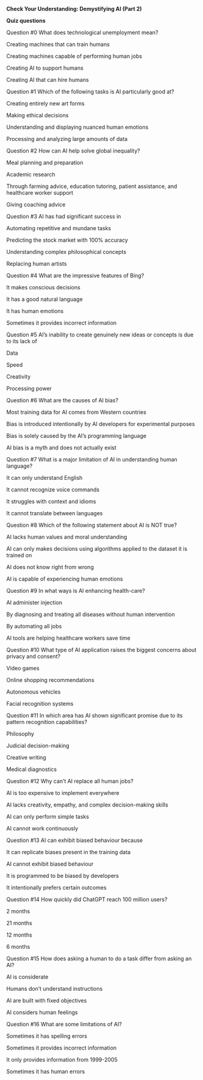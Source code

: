 **Check Your Understanding: Demystifying AI (Part 2)**

**Quiz questions**

Question #0
What does technological unemployment mean?


Creating machines that can train humans


Creating machines capable of performing human jobs


Creating AI to support humans


Creating AI that can hire humans

Question #1
Which of the following tasks is AI particularly good at?


Creating entirely new art forms


Making ethical decisions


Understanding and displaying nuanced human emotions


Processing and analyzing large amounts of data

Question #2
How can AI help solve global inequality?


Meal planning and preparation


Academic research


Through farming advice, education tutoring, patient assistance, and healthcare worker support


Giving coaching advice

Question #3
AI has had significant success in


Automating repetitive and mundane tasks


Predicting the stock market with 100% accuracy


Understanding complex philosophical concepts


Replacing human artists

Question #4
What are the impressive features of Bing?


It makes conscious decisions


It has a good natural language


It has human emotions


Sometimes it provides incorrect information

Question #5
AI’s inability to create genuinely new ideas or concepts is due to its lack of


Data


Speed


Creativity


Processing power

Question #6
What are the causes of AI bias?


Most training data for AI comes from Western countries


Bias is introduced intentionally by AI developers for experimental purposes


Bias is solely caused by the AI’s programming language


AI bias is a myth and does not actually exist

Question #7
What is a major limitation of AI in understanding human language?


It can only understand English


It cannot recognize voice commands


It struggles with context and idioms


It cannot translate between languages

Question #8
Which of the following statement about AI is NOT true?


AI lacks human values and moral understanding


AI can only makes decisions using algorithms applied to the dataset it is trained on


AI does not know right from wrong


AI is capable of experiencing human emotions

Question #9
In what ways is AI enhancing health-care?


AI administer injection


By diagnosing and treating all diseases without human intervention


By automating all jobs


AI tools are helping healthcare workers save time

Question #10
What type of AI application raises the biggest concerns about privacy and consent?


Video games


Online shopping recommendations


Autonomous vehicles


Facial recognition systems

Question #11
In which area has AI shown significant promise due to its pattern recognition capabilities?


Philosophy


Judicial decision-making


Creative writing


Medical diagnostics

Question #12
Why can’t AI replace all human jobs?


AI is too expensive to implement everywhere


AI lacks creativity, empathy, and complex decision-making skills


AI can only perform simple tasks


AI cannot work continuously

Question #13
AI can exhibit biased behaviour because


It can replicate biases present in the training data


AI cannot exhibit biased behaviour


It is programmed to be biased by developers


It intentionally prefers certain outcomes

Question #14
How quickly did ChatGPT reach 100 million users?


2 months


21 months


12 months


6 months

Question #15
How does asking a human to do a task differ from asking an AI?


AI is considerate


Humans don’t understand instructions


AI are built with fixed objectives


AI considers human feelings

Question #16
What are some limitations of AI?


Sometimes it has spelling errors


Sometimes it provides incorrect information


It only provides information from 1999-2005


Sometimes it has human errors


